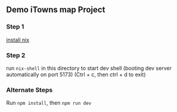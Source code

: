 ## Demo iTowns map Project

### Step 1

[install nix](https://nixos.org/download/)

### Step 2

run `nix-shell` in this directory to start dev shell (booting dev server automatically on port 5173)
(Ctrl + c, then ctrl + d to exit)

### Alternate Steps

Run `npm install`, then `npm run dev`

